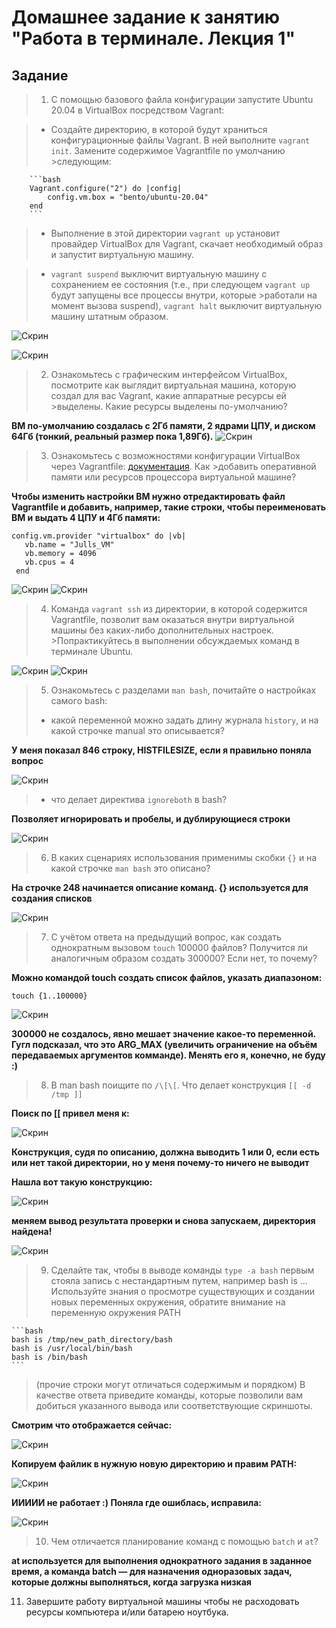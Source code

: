 # Домашнее задание к занятию "Работа в терминале. Лекция 1"


## Задание

>1. С помощью базового файла конфигурации запустите Ubuntu 20.04 в VirtualBox посредством Vagrant:

>	* Создайте директорию, в которой будут храниться конфигурационные файлы Vagrant. В ней выполните `vagrant init`. Замените содержимое Vagrantfile по умолчанию >следующим:

		```bash
		Vagrant.configure("2") do |config|
			config.vm.box = "bento/ubuntu-20.04"
		end
		```

>	* Выполнение в этой директории `vagrant up` установит провайдер VirtualBox для Vagrant, скачает необходимый образ и запустит виртуальную машину.

>	* `vagrant suspend` выключит виртуальную машину с сохранением ее состояния (т.е., при следующем `vagrant up` будут запущены все процессы внутри, которые >работали на момент вызова suspend), `vagrant halt` выключит виртуальную машину штатным образом.

![Скрин](https://github.com/Jlljully/devops_netology2/blob/main/Screenshot_9.png "Suspended")

![Скрин](https://github.com/Jlljully/devops_netology2/blob/main/Screenshot_8.png "Suspended")

>2. Ознакомьтесь с графическим интерфейсом VirtualBox, посмотрите как выглядит виртуальная машина, которую создал для вас Vagrant, какие аппаратные ресурсы ей >выделены. Какие ресурсы выделены по-умолчанию?

**ВМ по-умолчанию создалась с 2Гб памяти, 2 ядрами ЦПУ, и диском 64Гб (тонкий, реальный размер пока 1,89Гб).**
![Скрин](https://github.com/Jlljully/devops_netology2/blob/main/Screenshot_10.png "Ресурсы")

>3. Ознакомьтесь с возможностями конфигурации VirtualBox через Vagrantfile: [документация](https://www.vagrantup.com/docs/providers/virtualbox/configuration.html). Как >добавить оперативной памяти или ресурсов процессора виртуальной машине?

**Чтобы изменить настройки ВМ нужно отредактировать файл Vagrantfile и добавить, например, такие строки, чтобы переименовать ВМ и выдать 4 ЦПУ и 4Гб памяти:**

 ``` 
 config.vm.provider "virtualbox" do |vb|
    vb.name = "Julls_VM"
    vb.memory = 4096
    vb.cpus = 4
  end
  ```

![Скрин](https://github.com/Jlljully/devops_netology2/blob/main/Screenshot_11.png "Конфиг")
![Скрин](https://github.com/Jlljully/devops_netology2/blob/main/Screenshot_14.png "Ресурсы")

>4. Команда `vagrant ssh` из директории, в которой содержится Vagrantfile, позволит вам оказаться внутри виртуальной машины без каких-либо дополнительных настроек. >Попрактикуйтесь в выполнении обсуждаемых команд в терминале Ubuntu.

![Скрин](https://github.com/Jlljully/devops_netology2/blob/main/Screenshot_12.png "Команды")
![Скрин](https://github.com/Jlljully/devops_netology2/blob/main/Screenshot_13.png "Команды")

>5. Ознакомьтесь с разделами `man bash`, почитайте о настройках самого bash:
 >   * какой переменной можно задать длину журнала `history`, и на какой строчке manual это описывается?

**У меня показал 846 строку, HISTFILESIZE, если я правильно поняла вопрос**

![Скрин](https://github.com/Jlljully/devops_netology2/blob/main/Screenshot_16.png "Переменные")

 >   * что делает директива `ignoreboth` в bash?

**Позволяет игнорировать и пробелы, и дублирующиеся строки**

![Скрин](https://github.com/Jlljully/devops_netology2/blob/main/Screenshot_15.png "Переменные")

>6. В каких сценариях использования применимы скобки `{}` и на какой строчке `man bash` это описано?

**На строчке 248 начинается описание команд. {} используется для создания списков**

![Скрин](https://github.com/Jlljully/devops_netology2/blob/main/Screenshot_17.png "Скобки")

>7. С учётом ответа на предыдущий вопрос, как создать однократным вызовом `touch` 100000 файлов? Получится ли аналогичным образом создать 300000? Если нет, то почему?

**Можно командой touch создать список файлов, указать диапазоном:**
 ```
touch {1..100000}
 ```
![Скрин](https://github.com/Jlljully/devops_netology2/blob/main/Screenshot_18.png "Стотыщфайлов")

**300000 не создалось, явно мешает значение какое-то переменной. Гугл подсказал, что это ARG_MAX (увеличить ограничение на объём передаваемых аргументов комманде). Менять его я, конечно, не буду :)**

>8. В man bash поищите по `/\[\[`. Что делает конструкция `[[ -d /tmp ]]`

**Поиск по \[\[ привел меня к:**

![Скрин](https://github.com/Jlljully/devops_netology2/blob/main/Screenshot_20.png "экспрешнэкспрешн")

**Конструкция, судя по описанию, должна выводить 1 или 0, если есть или нет такой директории, но у меня почему-то ничего не выводит**

**Нашла вот такую конструкцию:**

![Скрин](https://github.com/Jlljully/devops_netology2/blob/main/Screenshot_21.png "экспрешнэкспрешн")

 **меняем вывод результата проверки и снова запускаем, директория найдена!**

![Скрин](https://github.com/Jlljully/devops_netology2/blob/main/Screenshot_22.png "экспрешнэкспрешн")

>9. Сделайте так, чтобы в выводе команды `type -a bash` первым стояла запись с нестандартным путем, например bash is ... 
Используйте знания о просмотре существующих и создании новых переменных окружения, обратите внимание на переменную окружения PATH 

	```bash
	bash is /tmp/new_path_directory/bash
	bash is /usr/local/bin/bash
	bash is /bin/bash
	```

>	(прочие строки могут отличаться содержимым и порядком)
>    В качестве ответа приведите команды, которые позволили вам добиться указанного вывода или соответствующие скриншоты.

**Смотрим что отображается сейчас:**

![Скрин](https://github.com/Jlljully/devops_netology2/blob/main/Screenshot_25.png "path")

**Копируем файлик в нужную новую директорию и правим PATH:**

![Скрин](https://github.com/Jlljully/devops_netology2/blob/main/Screenshot_23.png "path")

**ИИИИИ не работает :) Поняла где ошиблась, исправила:**

![Скрин](https://github.com/Jlljully/devops_netology2/blob/main/Screenshot_24.png "path")

>10. Чем отличается планирование команд с помощью `batch` и `at`?

**at используется для выполнения однократного задания в заданное время, а команда batch — для назначения одноразовых задач, которые должны выполняться, когда загрузка низкая**

11. Завершите работу виртуальной машины чтобы не расходовать ресурсы компьютера и/или батарею ноутбука.
